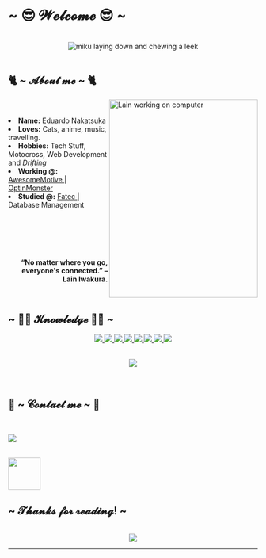 <body>
<h1 align="left">~ 😎 𝓦𝓮𝓵𝓬𝓸𝓶𝓮 😎 ~</h1>
<br>
<div align="center">
  <img src="https://i.imgur.com/T4XCNww.gif" alt="miku laying down and chewing a leek">
</div>
<br>
<div>
  <h2 align="left"> 🐈 ~ 𝓐𝓫𝓸𝓾𝓽 𝓶𝓮 ~ 🐈 </h2>
  <img src="https://giffiles.alphacoders.com/258/2581.gif" width="300px" height="400px" align="right" alt="Lain working on computer">
  <br>
  <br>
  <li>
  <b>Name:</b> Eduardo Nakatsuka</li>
  <li>
  <b>Loves:</b> Cats, anime, music, travelling.
  </li>
  <li>
  <b>Hobbies:</b> Tech Stuff, Motocross, Web Development and <i>Drifting</i>
  </li>
  <li>
  <b>Working @:</b> <a href="https://awesomemotive.com/"> AwesomeMotive </a> | <a href="https://optinmonster.com/"> OptinMonster </a>
  </li>
  <li>
  <b>Studied @:</b> <a href="https://en.wikipedia.org/wiki/S%C3%A3o_Paulo_State_Technological_Colleges"> Fatec </a>  | Database Management
  </li>
  <br>
</div>

<div>
  <br>
  <br>
  <br>
  <br>
  <p align="right"><b>“No matter where you go, everyone's connected.” – Lain Iwakura.<br></b></p>
  <br>
  <h2 align="left">            ~ 👨‍💻 𝓚𝓷𝓸𝔀𝓵𝓮𝓭𝓰𝓮 👨‍💻 ~</h2>
</div>

<div>
  <p align="center">
    <a href="https://php.net" target="_blank"> <img src="https://img.shields.io/badge/-PHP-777BB4?&logo=Debian&logoColor=white&link=https://php.net"> </a>
    <a href="https://laravel.com" target="_blank"> <img src="https://img.shields.io/badge/-Laravel-FF2D20?&logo=Laravel&logoColor=white&link=https://laravel.com"> </a>
    <a href="https://vuejs.org" target="_blank"> <img src="https://img.shields.io/badge/-VueJS-4fc08d?&logo=Vue.js&logoColor=white&link=https://vuejs.org"> </a>
    <a href="https://mysql.com" target="_blank"> <img src="https://img.shields.io/badge/-MySql-4479A1?&logo=MySql&logoColor=white&link=https://mysql.com"> </a>
    <a href="http://docker.com" target="_blank"> <img src="https://img.shields.io/badge/-Docker-2496ED?&logo=Docker&logoColor=white&link=https://laravel.com"> </a>
    <a href="https://react.org" target="_blank"> <img src="https://img.shields.io/badge/-React-61DAFB?&logo=React&logoColor=white&link=https://react.org"> </a>
    <a href="https://reactnative.dev" target="_blank"> <img src="https://img.shields.io/badge/-ReactNative-61DAFB?&logo=React&logoColor=white&link=https://reactnative.dev"> </a>
    <a href="https://aws.amazon.com/pt/products/compute" target="_blank"><img src="https://img.shields.io/badge/AWS%20-%231DA1F2.svg?&logo=Amazon&logoColor=white"/></a>
    <br><br>
  </p>
</div>

<div align="center">
  <img src="https://otakunoblogg.files.wordpress.com/2015/03/tumblr_inline_nel6cjjnyi1ra081x.gif">
</div>
<br>
<br>
<h2>           📝 ~ 𝓒𝓸𝓷𝓽𝓪𝓬𝓽 𝓶𝓮 ~ 📝</h2>
<br>
<div align="left">

  <a  href="https://linkedin.com/in/eduardo-nakatsuka" target="_blank"><img src="https://img.shields.io/badge/EduardoNakatsuka%20-%231DA1F2.svg?&style=for-the-badge&logo=Linkedin&logoColor=white"/></a>
  
</div>
<br>
<div>
<img height="65" src="https://i.pinimg.com/originals/0b/a2/03/0ba20349db892b58c9589bc74c5b4419.gif">
<h2 align="left"> ~ 𝓣𝓱𝓪𝓷𝓴𝓼 𝓯𝓸𝓻 𝓻𝓮𝓪𝓭𝓲𝓷𝓰! ~ </h2>
<br>
<div align="center">
<img src="https://i.imgur.com/iSwUMPR.gif">
</div>
<hr>
</div>
</div>
</body>
